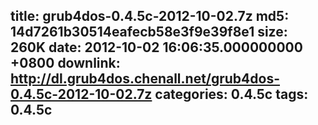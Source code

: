 title: grub4dos-0.4.5c-2012-10-02.7z
md5: 14d7261b30514eafecb58e3f9e39f8e1
size: 260K
date: 2012-10-02 16:06:35.000000000 +0800
downlink: http://dl.grub4dos.chenall.net/grub4dos-0.4.5c-2012-10-02.7z
categories: 0.4.5c
tags: 0.4.5c
---

